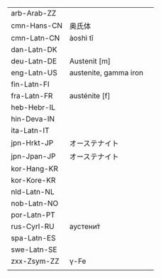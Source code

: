 | | | |
|-|-|-|
| arb-Arab-ZZ |  |  |
| cmn-Hans-CN | 奥氏体 |  |
| cmn-Latn-CN | àoshì tǐ |  |
| dan-Latn-DK |  |  |
| deu-Latn-DE | Austenit [m] |  |
| eng-Latn-US | austenite, gamma iron |  |
| fin-Latn-FI |  |  |
| fra-Latn-FR | austénite [f] |  |
| heb-Hebr-IL |  |  |
| hin-Deva-IN |  |  |
| ita-Latn-IT |  |  |
| jpn-Hrkt-JP | オーステナイト |  |
| jpn-Jpan-JP | オーステナイト |  |
| kor-Hang-KR |  |  |
| kor-Kore-KR |  |  |
| nld-Latn-NL |  |  |
| nob-Latn-NO |  |  |
| por-Latn-PT |  |  |
| rus-Cyrl-RU | аустени́т |  |
| spa-Latn-ES |  |  |
| swe-Latn-SE |  |  |
| zxx-Zsym-ZZ | γ-Fe |  |
|  |  |  |
